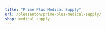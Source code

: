 ```yaml
---
title: "Prime Plus Medical Supply"
url: /pleasanton/prime-plus-medical-supply/
shop: medical supply
---
```

